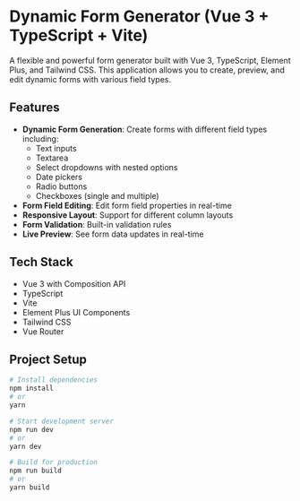 # Dynamic Form Generator (Vue 3 + TypeScript + Vite)

A flexible and powerful form generator built with Vue 3, TypeScript, Element Plus, and Tailwind CSS. This application allows you to create, preview, and edit dynamic forms with various field types.

## Features

- **Dynamic Form Generation**: Create forms with different field types including:
  - Text inputs
  - Textarea
  - Select dropdowns with nested options
  - Date pickers
  - Radio buttons
  - Checkboxes (single and multiple)
- **Form Field Editing**: Edit form field properties in real-time
- **Responsive Layout**: Support for different column layouts
- **Form Validation**: Built-in validation rules
- **Live Preview**: See form data updates in real-time

## Tech Stack

- Vue 3 with Composition API
- TypeScript
- Vite
- Element Plus UI Components
- Tailwind CSS
- Vue Router

## Project Setup

```bash
# Install dependencies
npm install
# or
yarn

# Start development server
npm run dev
# or
yarn dev

# Build for production
npm run build
# or
yarn build
```
